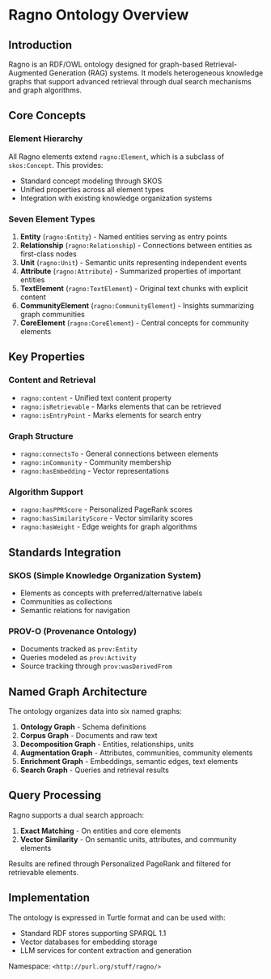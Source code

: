 # Ragno Ontology Overview

## Introduction

Ragno is an RDF/OWL ontology designed for graph-based Retrieval-Augmented Generation (RAG) systems. It models heterogeneous knowledge graphs that support advanced retrieval through dual search mechanisms and graph algorithms.

## Core Concepts

### Element Hierarchy

All Ragno elements extend `ragno:Element`, which is a subclass of `skos:Concept`. This provides:
- Standard concept modeling through SKOS
- Unified properties across all element types
- Integration with existing knowledge organization systems

### Seven Element Types

1. **Entity** (`ragno:Entity`) - Named entities serving as entry points
2. **Relationship** (`ragno:Relationship`) - Connections between entities as first-class nodes
3. **Unit** (`ragno:Unit`) - Semantic units representing independent events
4. **Attribute** (`ragno:Attribute`) - Summarized properties of important entities
5. **TextElement** (`ragno:TextElement`) - Original text chunks with explicit content
6. **CommunityElement** (`ragno:CommunityElement`) - Insights summarizing graph communities
7. **CoreElement** (`ragno:CoreElement`) - Central concepts for community elements

## Key Properties

### Content and Retrieval
- `ragno:content` - Unified text content property
- `ragno:isRetrievable` - Marks elements that can be retrieved
- `ragno:isEntryPoint` - Marks elements for search entry

### Graph Structure
- `ragno:connectsTo` - General connections between elements
- `ragno:inCommunity` - Community membership
- `ragno:hasEmbedding` - Vector representations

### Algorithm Support
- `ragno:hasPPRScore` - Personalized PageRank scores
- `ragno:hasSimilarityScore` - Vector similarity scores
- `ragno:hasWeight` - Edge weights for graph algorithms

## Standards Integration

### SKOS (Simple Knowledge Organization System)
- Elements as concepts with preferred/alternative labels
- Communities as collections
- Semantic relations for navigation

### PROV-O (Provenance Ontology)
- Documents tracked as `prov:Entity`
- Queries modeled as `prov:Activity`
- Source tracking through `prov:wasDerivedFrom`

## Named Graph Architecture

The ontology organizes data into six named graphs:

1. **Ontology Graph** - Schema definitions
2. **Corpus Graph** - Documents and raw text
3. **Decomposition Graph** - Entities, relationships, units
4. **Augmentation Graph** - Attributes, communities, community elements
5. **Enrichment Graph** - Embeddings, semantic edges, text elements
6. **Search Graph** - Queries and retrieval results

## Query Processing

Ragno supports a dual search approach:

1. **Exact Matching** - On entities and core elements
2. **Vector Similarity** - On semantic units, attributes, and community elements

Results are refined through Personalized PageRank and filtered for retrievable elements.

## Implementation

The ontology is expressed in Turtle format and can be used with:
- Standard RDF stores supporting SPARQL 1.1
- Vector databases for embedding storage
- LLM services for content extraction and generation

Namespace: `<http://purl.org/stuff/ragno/>`